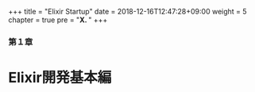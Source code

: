 +++
title = "Elixir Startup"
date = 2018-12-16T12:47:28+09:00
weight = 5
chapter = true
pre = "<b>X. </b>"
+++

### 第１章

# Elixir開発基本編

